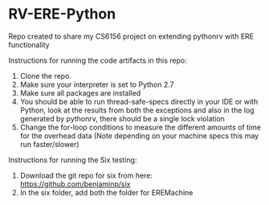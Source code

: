 # RV-ERE-Python
Repo created to share my CS6156 project on extending pythonrv with ERE functionality

Instructions for running the code artifacts in this repo:
1. Clone the repo.
2. Make sure your interpreter is set to Python 2.7
3. Make sure all packages are installed
4. You should be able to run thread-safe-specs directly in your IDE or with Python, look at the results from both the exceptions and also in the log generated by pythonrv, there should be a single lock violation
5. Change the for-loop conditions to measure the different amounts of time for the overhead data (Note depending on your machine specs this may run faster/slower)

Instructions for running the Six testing:
1. Download the git repo for six from here: https://github.com/benjaminp/six
2. In the six folder, add both the folder for EREMachine
